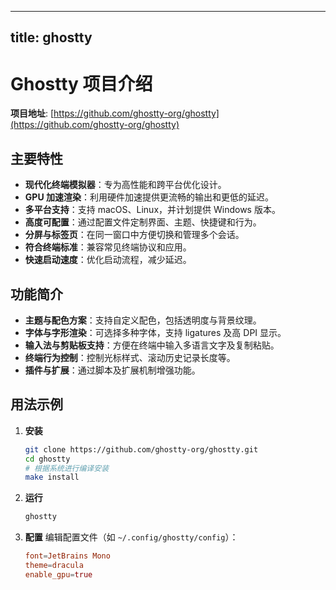 
---
title: ghostty
---

# Ghostty 项目介绍

**项目地址**: [https://github.com/ghostty-org/ghostty](https://github.com/ghostty-org/ghostty)

## 主要特性
- **现代化终端模拟器**：专为高性能和跨平台优化设计。
- **GPU 加速渲染**：利用硬件加速提供更流畅的输出和更低的延迟。
- **多平台支持**：支持 macOS、Linux，并计划提供 Windows 版本。
- **高度可配置**：通过配置文件定制界面、主题、快捷键和行为。
- **分屏与标签页**：在同一窗口中方便切换和管理多个会话。
- **符合终端标准**：兼容常见终端协议和应用。
- **快速启动速度**：优化启动流程，减少延迟。

## 功能简介
- **主题与配色方案**：支持自定义配色，包括透明度与背景纹理。
- **字体与字形渲染**：可选择多种字体，支持 ligatures 及高 DPI 显示。
- **输入法与剪贴板支持**：方便在终端中输入多语言文字及复制粘贴。
- **终端行为控制**：控制光标样式、滚动历史记录长度等。
- **插件与扩展**：通过脚本及扩展机制增强功能。

## 用法示例
1. **安装**
   ```bash
   git clone https://github.com/ghostty-org/ghostty.git
   cd ghostty
   # 根据系统进行编译安装
   make install
   ```

2. **运行**
   ```bash
   ghostty
   ```

3. **配置**
   编辑配置文件（如 `~/.config/ghostty/config`）：
   ```conf
   font=JetBrains Mono
   theme=dracula
   enable_gpu=true
   ```
